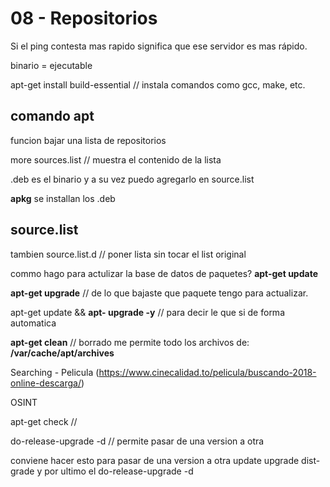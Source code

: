 08 - Repositorios 
=============== 

Si el ping contesta mas rapido significa que ese servidor es mas rápido.

binario = ejecutable

apt-get install build-essential // instala comandos como gcc, make, etc.

comando apt
-------------
funcion bajar una lista de repositorios

more sources.list // muestra el contenido de la lista

.deb es el binario y a su vez puedo agregarlo en source.list

**apkg** se installan los .deb


source.list
------------

tambien source.list.d // poner lista sin tocar el list original

commo hago para actulizar la base de datos de paquetes? **apt-get update**

**apt-get upgrade** // de lo que bajaste que paquete tengo para actualizar.

apt-get update && **apt- upgrade -y** // para decir le que si de forma automatica

**apt-get clean** // borrado me permite todo los archivos de: **/var/cache/apt/archives**

Searching - Pelicula (https://www.cinecalidad.to/pelicula/buscando-2018-online-descarga/)

OSINT 

apt-get check // 


do-release-upgrade -d // permite pasar de una version a otra

conviene hacer esto para pasar de una version a otra
update
upgrade
dist-grade
y por ultimo el do-release-upgrade -d





